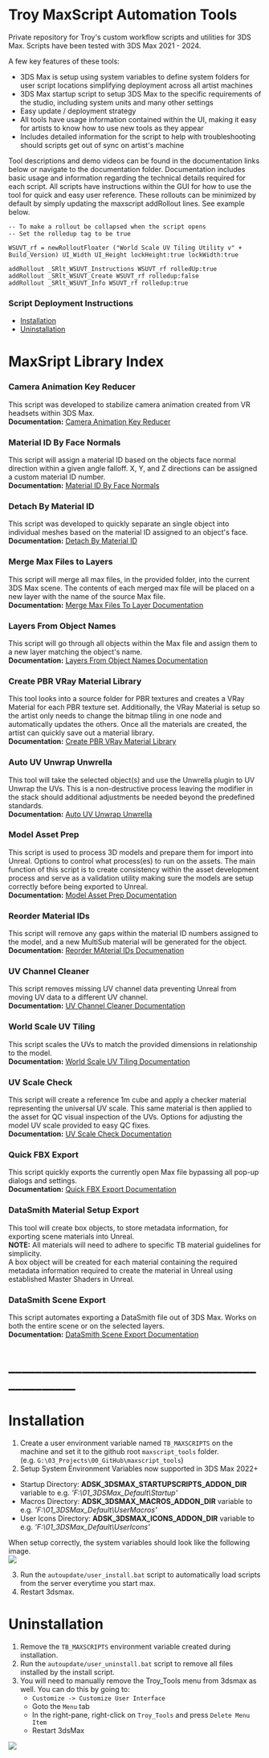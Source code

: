 # Troy MaxScript Automation Tools

Private repository for Troy's custom workflow scripts and utilities for 3DS Max. Scripts have been tested with 3DS Max 2021 - 2024.

A few key features of these tools:
* 3DS Max is setup using system variables to define system folders for user script locations simplifying deployment across all artist machines
* 3DS Max startup script to setup 3DS Max to the specific requirements of the studio, including system units and many other settings
* Easy update / deployment strategy
* All tools have usage information contained within the UI, making it easy for artists to know how to use new tools as they appear
* Includes detailed information for the script to help with troubleshooting should scripts get out of sync on artist's machine


Tool descriptions and demo videos can be found in the documentation links below or navigate to the documentation folder. Documentation includes basic usage and information regarding the technical details required for each script. All scripts have instructions within the GUI for how to use the tool for quick and easy user reference. These rollouts can be minimized by default by simply updating the maxscript addRollout lines. See example below.



```maxscript
-- To make a rollout be collapsed when the script opens
-- Set the rolledup tag to be true

WSUVT_rf = newRolloutFloater ("World Scale UV Tiling Utility v" + Build_Version) UI_Width UI_Height lockHeight:true lockWidth:true

addRollout _SRlt_WSUVT_Instructions WSUVT_rf rolledUp:true
addRollout _SRlt_WSUVT_Create WSUVT_rf rolledup:false
addRollout _SRlt_WSUVT_Info WSUVT_rf rolledup:true
```



### Script Deployment Instructions
* [Installation](#installation)
* [Uninstallation](#uninstallation)


# MaxSript Library Index

### Camera Animation Key Reducer
This script was developed to stabilize camera animation created from VR headsets within 3DS Max.  
**Documentation:** [Camera Animation Key Reducer](documentation/Camera%20Animation%20Key%20Reducer/TB_CameraAnimKeyReduction.md)

### Material ID By Face Normals
This script will assign a material ID based on the objects face normal direction within a given angle falloff. X, Y, and Z directions can be assigned a custom material ID number.  
**Documentation:** [Material ID By Face Normals](documentation/Assing%20MatID%20By%20Normal/TB_MatIDByFaceNormals.md)

### Detach By Material ID
This script was developed to quickly separate an single object into individual meshes based on the material ID assigned to an object's face.  
**Documentation:** [Detach By Material ID](documentation/Detach%20By%20MatID/TB_DetachByMaterialID.md)

### Merge Max Files to Layers
This script will merge all max files, in the provided folder, into the current 3DS Max scene. The contents of each merged max file will be placed on a new layer with the name of the source Max file.  
**Documentation:** [Merge Max Files To Layer Documentation](documentation/Merge%20Max%20Files/TB_MergeMaxFilesToLayers.md)

### Layers From Object Names
This script will go through all objects within the Max file and assign them to a new layer matching the object's name.  
**Documentation:** [Layers From Object Names Documentation](documentation/Layers%20From%20Object%20Names/TB_LayersFromObjectNames.md)

### Create PBR VRay Material Library
This tool looks into a source folder for PBR textures and creates a VRay Material for each PBR texture set. Additionally, the VRay Material is setup so the artist only needs to change the bitmap tiling in one node and automatically updates the others. Once all the materials are created, the artist can quickly save out a material library.  
**Documentation:** [Create PBR VRay Material Library](documentation/Create%20VRay%20PBR%20Material/TB_CreateVRayPBRLibrary.md)

### Auto UV Unwrap Unwrella
This tool will take the selected object(s) and use the Unwrella plugin to UV Unwrap the UVs. This is a non-destructive process leaving the modifier in the stack should additional adjustments be needed beyond the predefined standards.  
**Documentation:** [Auto UV Unwrap Unwrella](documentation/Auto%20UV%20Unwrella/TB_AutoUVUnwrella.md)

### Model Asset Prep
This script is used to process 3D models and prepare them for import into Unreal. Options to control what process(es) to run on the assets. The main function of this script is to create consistency within the asset development process and serve as a validation utility making sure the models are setup correctly before being exported to Unreal.  
**Documentation:** [Model Asset Prep Documentation](documentation/Model%20Asset%20Prep/TB_ModelAssetPrep.md)

### Reorder Material IDs
This script will remove any gaps within the material ID numbers assigned to the model, and a new MultiSub material will be generated for the object.  
**Documentation:** [Reorder MAterial IDs Documenation](documentation/Reorder%20Material%20IDs/TB_ReorderMaterialIDs.md)

### UV Channel Cleaner
This script removes missing UV channel data preventing Unreal from moving UV data to a different UV channel.  
**Documentation:** [UV Channel Cleaner Documentation](documentation/UV%20Channel%20Cleaner/TB_UVChannelCleaner.md)

### World Scale UV Tiling
This script scales the UVs to match the provided dimensions in relationship to the model.  
**Documentation:** [World Scale UV Tiling Documentation](documentation/World%20Scale%20UV%20Tiling/TB_WorldScaleUVTiling.md)

### UV Scale Check
This script will create a reference 1m cube and apply a checker material representing the universal UV scale. This same material is then applied to the asset for QC visual inspection of the UVs. Options for adjusting the model UV scale provided to easy QC fixes.  
**Documentation:** [UV Scale Check Documentation](documentation/UV%20Scale%20Check/TB_UVScaleCheck.md)

### Quick FBX Export
This script quickly exports the currently open Max file bypassing all pop-up dialogs and settings.  
**Documentation:** [Quick FBX Export Documentation](documentation/Quick%20FBX%20Export/TB_QuickFBXExport.md)

### DataSmith Material Setup Export
This tool will create box objects, to store metadata information, for exporting scene materials into Unreal.  
**NOTE:** All materials will need to adhere to specific TB material guidelines for simplicity.  
A box object will be created for each material containing the required metadata information required to create the material in Unreal using established Master Shaders in Unreal.

### DataSmith Scene Export
This script automates exporting a DataSmith file out of 3DS Max. Works on both the entire scene or on the selected layers.  
**Documentation:** [DataSmith Scene Export Documentation](documentation/DataSmith%20Scene%20Export/TB_SceneExportTool.md)



# _______________________________________________
# Installation

1. Create a user environment variable named `TB_MAXSCRIPTS` on the machine and set it to the github root `maxscript_tools` folder.  
    (e.g. `G:\03_Projects\00_GitHub\maxscript_tools`)  
2. Setup System Environment Variables now supported in 3DS Max 2022+  
* Startup Directory: **ADSK_3DSMAX_STARTUPSCRIPTS_ADDON_DIR** variable to e.g. *'F:\01_3DSMax_Default\Startup'*  
* Macros Directory: **ADSK_3DSMAX_MACROS_ADDON_DIR** variable to e.g. *'F:\01_3DSMax_Default\UserMacros'*  
* User Icons Directory: **ADSK_3DSMAX_ICONS_ADDON_DIR** variable to e.g. *'F:\01_3DSMax_Default\UserIcons'*  
  
When setup correctly, the system variables should look like the following image.  
![](images/system_variables.png)

3. Run the `autoupdate/user_install.bat` script to automatically load scripts from the server everytime you start max.
4. Restart 3dsmax.


# Uninstallation

1. Remove the `TB_MAXSCRIPTS` environment variable created during installation.
2. Run the `autoupdate/user_uninstall.bat` script to remove all files installed by the install script.
3. You will need to manually remove the Troy_Tools menu from 3dsmax as well. You can do this by going to:
    * `Customize -> Customize User Interface`
    * Goto the `Menu` tab
    * In the right-pane, right-click on `Troy_Tools` and press `Delete Menu Item`
    * Restart 3dsMax

![](images/remove_menu.png)